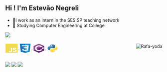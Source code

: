 ## Hi ! I'm Estevão Negreli 

- 💼I work as an intern in the SESISP teaching network
- 📖 Studying Computer Engineering at College

<div>
   <a href="https://beacons.ai/enegreli">
    <img height="180em" src="https://github-readme-stats.vercel.app/api?username=enegreli&show_icons=true&theme=dracula&include_all_commits=true&count_private=true"/>
     
</div>  
<div style="display: inline_block"><br>
   <img align="center" alt="Rafa-Js" height="30" width="40" src="https://raw.githubusercontent.com/devicons/devicon/master/icons/javascript/javascript-plain.svg"
   <img align="center" alt="Rafa-HTML" height="30" width="40" src="https://raw.githubusercontent.com/devicons/devicon/master/icons/html5/html5-original.svg">
   <img align="center" alt="Rafa-CSS" height="30" width="40" src="https://raw.githubusercontent.com/devicons/devicon/master/icons/css3/css3-original.svg">
   <img align="center" alt="Rafa-Csharp" height="30" width="40" src="https://raw.githubusercontent.com/devicons/devicon/master/icons/csharp/csharp-original.svg">
   <img align="center" alt="Rafa-Python" height="30" width="40" src="https://raw.githubusercontent.com/devicons/devicon/master/icons/python/python-original.svg">
   <img align="right" alt="Rafa-yoda" src="https://gifs.eco.br/wp-content/uploads/2021/06/gifs-do-madara-4.gif">
</div>
  
  ##
 <div>
    <a href="https://instagram.com/e.negreli" target="_blank"><img src="https://img.shields.io/badge/-Instagram-%23E4405F?style=for-the-badge&logo=instagram&logoColor=white" target="_blank"></a>
    <a href = "mailto:enegreli@sesisp.org.br"><img src="https://img.shields.io/badge/-Gmail-%23333?style=for-the-badge&logo=gmail&logoColor=white" target="_blank"></a>
    <a href="https://www.linkedin.com/in/negreliestevão" target="_blank"><img src="https://img.shields.io/badge/-LinkedIn-%230077B5?style=for-the-badge&logo=linkedin&logoColor=white" target="_blank"></a>
    
    
  <div/>
